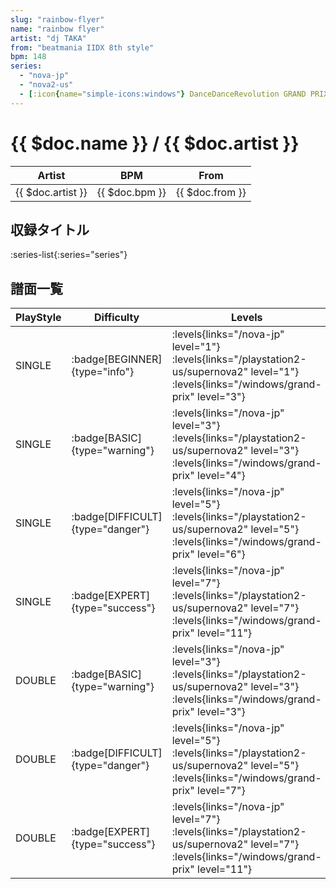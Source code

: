 ```yaml
---
slug: "rainbow-flyer"
name: "rainbow flyer"
artist: "dj TAKA"
from: "beatmania IIDX 8th style"
bpm: 148
series:
  - "nova-jp"
  - "nova2-us"
  - [:icon{name="simple-icons:windows"} DanceDanceRevolution GRAND PRIX (グランプリプレー)](/windows/grand-prix)
---
```


# {{ $doc.name }} / {{ $doc.artist }}

|Artist|BPM|From|
|------|---|----|
|{{ $doc.artist }}|{{ $doc.bpm }}|{{ $doc.from }}|

## 収録タイトル

:series-list{:series="series"}

## 譜面一覧

|PlayStyle|Difficulty|Levels|Notes|Movie|
|---------|----------|------|-----|-----|
|SINGLE| :badge[BEGINNER]{type="info"}| :levels{links="/nova-jp" level="1"} :levels{links="/playstation2-us/supernova2" level="1"}  :levels{links="/windows/grand-prix" level="3"}|90/0||
|SINGLE| :badge[BASIC]{type="warning"}| :levels{links="/nova-jp" level="3"} :levels{links="/playstation2-us/supernova2" level="3"}  :levels{links="/windows/grand-prix" level="4"}|127/21||
|SINGLE| :badge[DIFFICULT]{type="danger"}| :levels{links="/nova-jp" level="5"} :levels{links="/playstation2-us/supernova2" level="5"}  :levels{links="/windows/grand-prix" level="6"}|180/9||
|SINGLE| :badge[EXPERT]{type="success"}| :levels{links="/nova-jp" level="7"} :levels{links="/playstation2-us/supernova2" level="7"}  :levels{links="/windows/grand-prix" level="11"}|292/13||
|DOUBLE| :badge[BASIC]{type="warning"}| :levels{links="/nova-jp" level="3"} :levels{links="/playstation2-us/supernova2" level="3"}  :levels{links="/windows/grand-prix" level="3"}|104/14||
|DOUBLE| :badge[DIFFICULT]{type="danger"}| :levels{links="/nova-jp" level="5"} :levels{links="/playstation2-us/supernova2" level="5"}  :levels{links="/windows/grand-prix" level="7"}|194/23||
|DOUBLE| :badge[EXPERT]{type="success"}| :levels{links="/nova-jp" level="7"} :levels{links="/playstation2-us/supernova2" level="7"}  :levels{links="/windows/grand-prix" level="11"}|290/15||
